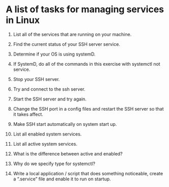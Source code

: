 # A list of tasks for managing services in Linux #

1. List all of the services that are running on your machine.

2. Find the current status of your SSH server service.

3. Determine if your OS is using systemD.

4. If SystemD, do all of the commands in this exercise with systemctl not service.

5. Stop your SSH server.

6. Try and connect to the ssh server.

7. Start the SSH server and try again.

8. Change the SSH port in a config files and restart the SSH server so that it takes affect.

9. Make SSH start automatically on system start up.

10. List all enabled system services. 

11. List all active system services.

12. What is the difference between active and enabled?

13. Why do we specify type for systemctl?

14. Write a local application / script that does something noticeable, create a “.service” file and enable it to run on startup.
